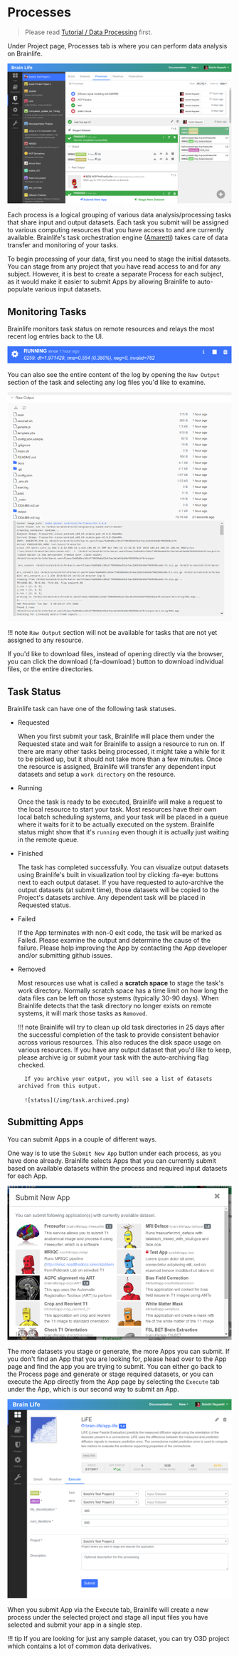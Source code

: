 # Processes

> Please read [Tutorial / Data Processing](/docs/user/tutorial/#data-processing) first.

Under Project page, Processes tab is where you can perform data analysis on Brainlife.

![processes](/img/processes.png)

Each process is a logical grouping of various data analysis/processing tasks that share input and output datasets. Each task you submit will be assigned to various computing resources that you have access to and are currently available. Brainlife's task orchestration engine ([Amaretti](https://github.com/brain-life/amaretti)) takes care of data transfer and monitoring of your tasks.

To begin processing of your data, first you need to stage the initial datasets. You can stage from any project that you have read access to and for any subject. However, it is best to create a separate Process for each subject, as it would make it easier to submit Apps by allowing Brainlife to auto-populate various input datasets.

## Monitoring Tasks

Brainlife monitors task status on remote resources and relays the most recent log entries back to the UI.

![status](/img/task.status.png)

You can also see the entire content of the log by opening the `Raw Output` section of the task and selecting any log files you'd like to examine.

![rawoutput](/img/task.rawoutput.png)

!!! note
    `Raw Output` section will not be available for tasks that are not yet assigned to any resource.

If you'd like to download files, instead of opening directly via the browser, you can click the download (:fa-download:) button to download individual files, or the entire directories.

## Task Status

Brainlife task can have one of the following task statuses.

* Requested

    When you first submit your task, Brainlife will place them under the Requested state and wait for Brainlife to assign a resource to run on. If there are many other tasks being processed, it might take a while for it to be picked up, but it should not take more than a few minutes. Once the resource is assigned, Brainlife will transfer any dependent input datasets and setup a `work directory` on the resource.

* Running

    Once the task is ready to be executed, Brainlife will make a request to the local resource to start your task. Most resources have their own local batch scheduling systems, and your task will be placed in a queue where it waits for it to be actually executed on the system. Brainlife status might show that it's `running` even though it is actually just waiting in the remote queue.

* Finished

    The task has completed successfully. You can visualize output datasets using Brainlife's built in visualization tool by clicking :fa-eye: buttons next to each output dataset. If you have requested to auto-archive the output datasets (at submit time), those datasets will be copied to the Project's datasets archive. Any dependent task will be placed in Requested status.

* Failed

    If the App terminates with non-0 exit code, the task will be marked as Failed. Please examine the output and determine the cause of the failure. Please help improving the App by contacting the App developer and/or submitting github issues.

* Removed

    Most resources use what is called a **scratch space** to stage the task's work directory. Normally scratch space has a time limit on how long the data files can be left on those systems (typically 30-90 days). When Brainlife detects that the task directory no longer exists on remote systems, it will mark those tasks as `Removed`.

    !!! note
        Brainlife will try to clean up old task directories in 25 days after the successful completion of the task to provide consistent behavior across various resources. This also reduces the disk space usage on various resources. If you have any output dataset that you'd like to keep, please archive ig or submit your task with the auto-archiving flag checked.

        If you archive your output, you will see a list of datasets archived from this output.

        ![status](/img/task.archived.png)


## Submitting Apps

You can submit Apps in a couple of different ways.

One way is to use the `Submit New App` button under each process, as you have done already. Brainlife selects Apps that you can currently submit based on available datasets within the process and required input datasets for each App.

![newapp](/img/task.newapp.png)

The more datasets you stage or generate, the more Apps you can submit. If you don't find an App that you are looking for, please head over to the App page and find the app you are trying to submit. You can either go back to the Process page and generate or stage required datasets, or you can execute the App directly from the App page by selecting the `Execute` tab under the App, which is our second way to submit an App.

![app.execute](/img/app.execute.png)

When you submit App via the Execute tab, Brainlife will create a new process under the selected project and stage all input files you have selected and submit your app in a single step. 

!!! tip
    If you are looking for just any sample dataset, you can try O3D project which contains a lot of common data derivatives.

